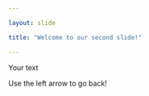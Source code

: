 ```yaml
---

layout: slide

title: "Welcome to our second slide!"

---
```


Your text 

Use the left arrow to go back!
